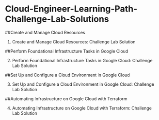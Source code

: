 # Cloud-Engineer-Learning-Path-Challenge-Lab-Solutions



##Create and Manage Cloud Resources

1. Create and Manage Cloud Resources: Challenge Lab Solution



##Perform Foundational Infrastructure Tasks in Google Cloud

2. Perform Foundational Infrastructure Tasks in Google Cloud: Challenge Lab Solution



##Set Up and Configure a Cloud Environment in Google Cloud

3. Set Up and Configure a Cloud Environment in Google Cloud: Challenge Lab Solution



##Automating Infrastructure on Google Cloud with Terraform

4. Automating Infrastructure on Google Cloud with Terraform: Challenge Lab Solution
